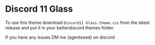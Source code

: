 # Discord 11 Glass
To use this theme download `Discord11 Glass.theme.css` from the latest release and put it in your betterdiscord themes folder.

If you have any issues DM me (agentseed) on discord
